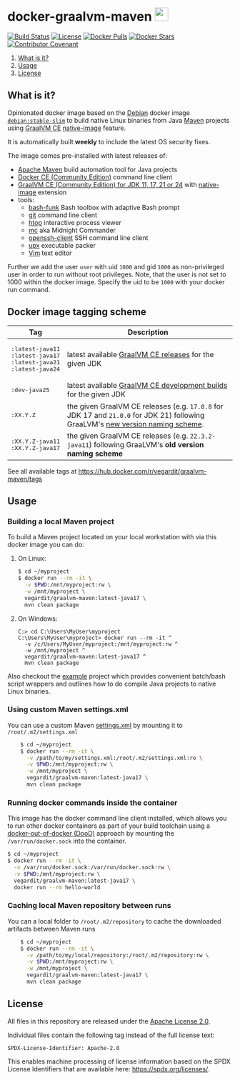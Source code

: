 # docker-graalvm-maven <a href="https://github.com/vegardit/docker-graalvm-maven/" title="GitHub Repo"><img height="30" src="https://raw.githubusercontent.com/simple-icons/simple-icons/develop/icons/github.svg?sanitize=true"></a>

[![Build Status](https://github.com/vegardit/docker-graalvm-maven/workflows/Build/badge.svg "GitHub Actions")](https://github.com/vegardit/docker-graalvm-maven/actions?query=workflow%3ABuild)
[![License](https://img.shields.io/github/license/vegardit/docker-graalvm-maven.svg?label=license)](#license)
[![Docker Pulls](https://img.shields.io/docker/pulls/vegardit/graalvm-maven.svg)](https://hub.docker.com/r/vegardit/graalvm-maven)
[![Docker Stars](https://img.shields.io/docker/stars/vegardit/graalvm-maven.svg)](https://hub.docker.com/r/vegardit/graalvm-maven)
[![Contributor Covenant](https://img.shields.io/badge/Contributor%20Covenant-v2.1%20adopted-ff69b4.svg)](CODE_OF_CONDUCT.md)

1. [What is it?](#what-is-it)
1. [Usage](#usage)
1. [License](#license)


## <a name="what-is-it"></a>What is it?

Opinionated docker image based on the [Debian](https://www.debian.org/) docker image [`debian:stable-slim`](https://hub.docker.com/_/debian?tab=tags&name=stable-slim) to
build native Linux binaries from Java [Maven](http://maven.apache.org/) projects using [GraalVM CE](https://www.graalvm.org/) [native-image](https://www.graalvm.org/reference-manual/native-image/) feature.

It is automatically built **weekly** to include the latest OS security fixes.

The image comes pre-installed with latest releases of:
- [Apache Maven](http://maven.apache.org/download.cgi) build automation tool for Java projects
- [Docker CE (Community Edition)](https://download.docker.com/linux/debian/dists/bullseye/pool/stable/amd64/) command line client
- [GraalVM CE (Community Edition) for JDK 11, 17, 21 or 24](https://www.graalvm.org/downloads/) with [native-image](https://www.graalvm.org/reference-manual/native-image/) extension
- tools:
  - [bash-funk](https://github.com/vegardit/bash-funk) Bash toolbox with adaptive Bash prompt
  - [git](https://packages.debian.org/en/git) command line client
  - [htop](https://htop.dev/) interactive process viewer
  - [mc](https://midnight-commander.org/) aka Midnight Commander
  - [openssh-client](https://packages.debian.org/en/openssh-client) SSH command line client
  - [upx](https://upx.github.io/) executable packer
  - [Vim](https://www.vim.org/) text editor



Further we add the user `user` with uid `1000` and gid `1000` as non-privileged user in order to run without root privileges.
Note, that the user is not set to 1000 within the docker image. Specify the uid to be `1000` with your docker run command.


## <a name="tags"></a>Docker image tagging scheme

|Tag|Description
|-|-
|<pre>:latest-java11<br>:latest-java17<br>:latest-java21<br>:latest-java24</pre> | latest available [GraalVM CE releases](https://github.com/graalvm/graalvm-ce-builds/releases) for the given JDK
|<pre>:dev-java25</pre> | latest available [GraalVM CE development builds](https://github.com/graalvm/graalvm-ce-dev-builds/releases) for the given JDK
|<pre>:XX.Y.Z</pre> | the given GraalVM CE releases (e.g. `17.0.8` for JDK 17 and `21.0.0` for JDK 21) following GraaLVM's [new version naming scheme](https://medium.com/graalvm/a-new-graalvm-release-and-new-free-license-4aab483692f5#8822).
|<pre>:XX.Y.Z-java11<br>:XX.Y.Z-java17</pre> | the given GraalVM CE releases (e.g. `22.3.2-java11`) following GraaLVM's **old version naming scheme**

See all available tags at https://hub.docker.com/r/vegardit/graalvm-maven/tags



## Usage

### Building a local Maven project

To build a Maven project located on your local workstation with via this docker image you can do:

1. On Linux:
    ```bash
    $ cd ~/myproject
    $ docker run --rm -it \
      -v $PWD:/mnt/myproject:rw \
      -w /mnt/myproject \
      vegardit/graalvm-maven:latest-java17 \
      mvn clean package
    ```

1. On Windows:
    ```batch
    C:> cd C:\Users\MyUser\myproject
    C:\Users\MyUser\myproject> docker run --rm -it ^
      -v /c/Users/MyUser/myproject:/mnt/myproject:rw ^
      -w /mnt/myproject ^
      vegardit/graalvm-maven:latest-java17 ^
      mvn clean package
    ```

Also checkout the [example](example) project which provides convenient batch/bash script wrappers and outlines how to do compile Java projects to native Linux binaries.


### Using custom Maven settings.xml

You can use a custom Maven [settings.xml](https://maven.apache.org/settings.html) by mounting it to `/root/.m2/settings.xml`

```bash
    $ cd ~/myproject
    $ docker run --rm -it \
      -v /path/to/my/settings.xml:/root/.m2/settings.xml:ro \
      -v $PWD:/mnt/myproject:rw \
      -w /mnt/myproject \
      vegardit/graalvm-maven:latest-java17 \
      mvn clean package
```


### Running docker commands inside the container

This image has the docker command line client installed, which allows you to run other docker containers as part of your build toolchain using a
[docker-out-of-docker (DooD)](http://blog.teracy.com/2017/09/11/how-to-use-docker-in-docker-dind-and-docker-outside-of-docker-dood-for-local-ci-testing/) approach
by mounting the `/var/run/docker.sock` into the container.

```bash
$ cd ~/myproject
$ docker run --rm -it \
  -v /var/run/docker.sock:/var/run/docker.sock:rw \
  -v $PWD:/mnt/myproject:rw \
  vegardit/graalvm-maven:latest-java17 \
  docker run --rm hello-world
```


### Caching local Maven repository between runs

You can a local folder to `/root/.m2/repository` to cache the downloaded artifacts between Maven runs

```bash
    $ cd ~/myproject
    $ docker run --rm -it \
      -v /path/to/my/local/repository:/root/.m2/repository:rw \
      -v $PWD:/mnt/myproject:rw \
      -w /mnt/myproject \
      vegardit/graalvm-maven:latest-java17 \
      mvn clean package
```



## <a name="license"></a>License

All files in this repository are released under the [Apache License 2.0](LICENSE.txt).

Individual files contain the following tag instead of the full license text:
```
SPDX-License-Identifier: Apache-2.0
```

This enables machine processing of license information based on the SPDX License Identifiers that are available here: https://spdx.org/licenses/.
